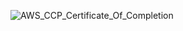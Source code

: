 
![AWS_CCP_Certificate_Of_Completion](https://user-images.githubusercontent.com/91057035/151899886-8e79db39-dd5b-4fcb-b50c-8aa930232bb3.jpg)
